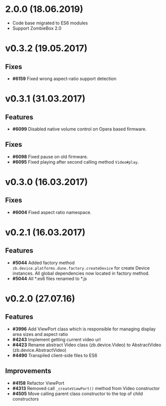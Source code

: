 # 2.0.0 (18.06.2019)

* Code base migrated to ES6 modules
* Support ZombieBox 2.0

# v0.3.2 (19.05.2017)

## Fixes
* **#6159** Fixed wrong aspect-ratio support detection

# v0.3.1 (31.03.2017)

## Features
* **#6099** Disabled native volume control on Opera based firmware.

## Fixes
* **#6098** Fixed pause on old firmware.
* **#6095** Fixed playing after second calling method `Video#play`.

# v0.3.0 (16.03.2017)

## Fixes
* **#6004** Fixed aspect ratio namespace.

# v0.2.1 (16.03.2017)

## Features
* **#5044** Added factory method `zb.device.platforms.dune.factory.createDevice` for create Device instances.
  All global dependencies now located in factory method.
* **#5044** All *.es6 files renamed to *.js

# v0.2.0 (27.07.16)

## Features
* **#3996** Add ViewPort class which is responsible for managing display area sizes and aspect ratio
* **#4243** Implement getting current video url
* **#4423** Rename abstract Video class (zb.device.Video) to AbstractVideo (zb.device.AbstractVideo)
* **#4490** Transpiled client-side files to ES6

## Improvements
* **#4158** Refactor ViewPort
* **#4313** Removed call `_createViewPort()` method from Video constructor
* **#4505** Move calling parent class constructor to the top of child constructors
